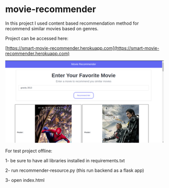 # movie-recommender

In this project I used content based recommendation method for recommend similar movies based on genres.

Project can be accessed here: 

[https://smart-movie-recommender.herokuapp.com](https://smart-movie-recommender.herokuapp.com)

![Alt text](/img/recommender.png?raw=true "Recommender: ")

For test project offline:

1- be sure to have all libraries installed in requirements.txt

2- run recommender-resource.py (this run backend as a flask app)

3- open index.html


